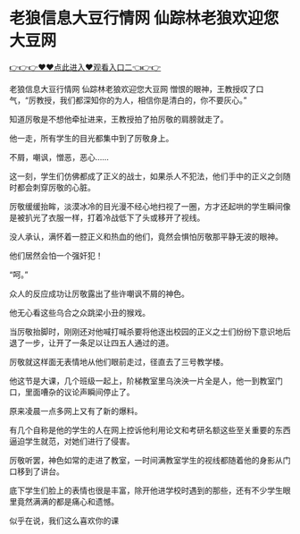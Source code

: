 # 老狼信息大豆行情网 仙踪林老狼欢迎您大豆网

 <a href="http://www.baidu.com/link?url=XaDzi4lrlBsIf7hc43pQAeEvE68KnODCy8r9yapmf0G&wd=&eqid=c54cd89e006c3be70000000466c61f85">👉👉👉♥♥点此进入♥观看入口二👈👉👉</a>

老狼信息大豆行情网 仙踪林老狼欢迎您大豆网
憎恨的眼神，王教授叹了口气，“厉教授，我们都深知你的为人，相信你是清白的，你不要灰心。”

知道厉敬是不想他牵扯进来，王教授拍了拍厉敬的肩膀就走了。

他一走，所有学生的目光都集中到了厉敬身上。

不屑，嘲讽，憎恶，恶心……

这一刻，学生们仿佛都成了正义的战士，如果杀人不犯法，他们手中的正义之剑随时都会刺穿厉敬的心脏。

厉敬缓缓抬眸，淡漠冰冷的目光漫不经心地扫视了一圈，方才还起哄的学生瞬间像是被扒光了衣服一样，打着冷战低下了头或移开了视线。

没人承认，满怀着一腔正义和热血的他们，竟然会惧怕厉敬那平静无波的眼神。

他们居然会怕一个强奸犯！

“呵。”

众人的反应成功让厉敬露出了些许嘲讽不屑的神色。

他无心看这些乌合之众跳梁小丑的猴戏。

当厉敬抬脚时，刚刚还对他喊打喊杀要将他逐出校园的正义之士们纷纷下意识地后退了一步，让开了一条足以让四五人通过的道。

厉敬就这样面无表情地从他们眼前走过，径直去了三号教学楼。

他这节是大课，几个班级一起上，阶梯教室里乌泱泱一片全是人，他一到教室门口，里面嘈杂的议论声瞬间停止了。

原来凌晨一点多网上又有了新的爆料。

有几个自称是他的学生的人在网上控诉他利用论文和考研名额这些至关重要的东西逼迫学生就范，对她们进行了侵害。

厉敬听罢，神色如常的走进了教室，一时间满教室学生的视线都随着他的身影从门口移到了讲台。

底下学生们脸上的表情也很是丰富，除开他进学校时遇到的那些，还有不少学生眼里竟然满满的都是痛心和遗憾。

似乎在说，我们这么喜欢你的课
